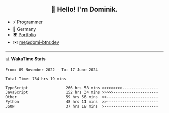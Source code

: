 <h2 align="center">👋 Hello! I'm Dominik.</h2>

- ⚡ Programmer
- 📍 Germany
- 🌍 [Portfolio](https://domi-btnr.dev)
- ✉️ [me@domi-btnr.dev](mailto://me@domi-btnr.dev)

---
📊 **WakaTime Stats**
<!--START_SECTION:waka-->

```txt
From: 09 November 2022 - To: 17 June 2024

Total Time: 734 hrs 19 mins

TypeScript                 266 hrs 58 mins >>>>>>>>>----------------   36.36 %
JavaScript                 152 hrs 34 mins >>>>>--------------------   20.78 %
Other                      59 hrs 56 mins  >>-----------------------   08.16 %
Python                     48 hrs 11 mins  >>-----------------------   06.56 %
JSON                       37 hrs 18 mins  >------------------------   05.08 %
```

<!--END_SECTION:waka-->
